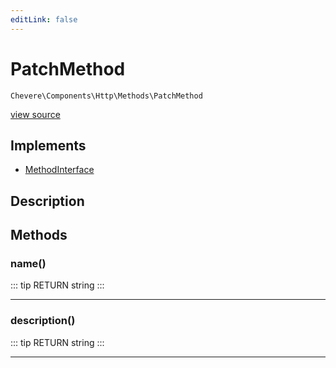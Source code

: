 ```yaml
---
editLink: false
---
```


# PatchMethod

`Chevere\Components\Http\Methods\PatchMethod`

[view source](https://github.com/chevere/chevere/blob/master/Http/Methods/PatchMethod.php)

## Implements

- [MethodInterface](../../../Interfaces/Http/MethodInterface.md)

## Description



## Methods

### name()

::: tip RETURN
string
:::

---

### description()

::: tip RETURN
string
:::

---

